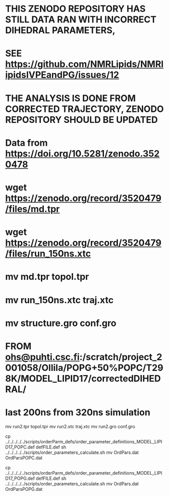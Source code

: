 # THIS ZENODO REPOSITORY HAS STILL DATA RAN WITH INCORRECT DIHEDRAL PARAMETERS,
# SEE https://github.com/NMRLipids/NMRlipidsIVPEandPG/issues/12
# THE ANALYSIS IS DONE FROM CORRECTED TRAJECTORY, ZENODO REPOSITORY SHOULD BE UPDATED
# 
# Data from https://doi.org/10.5281/zenodo.3520478
#

# wget https://zenodo.org/record/3520479/files/md.tpr
# wget https://zenodo.org/record/3520479/files/run_150ns.xtc

# mv md.tpr topol.tpr
# mv run_150ns.xtc traj.xtc
# mv structure.gro conf.gro

# FROM ohs@puhti.csc.fi:/scratch/project_2001058/Ollila/POPG+50%POPC/T298K/MODEL_LIPID17/correctedDIHEDRAL/
# last 200ns from 320ns simulation
mv run2.tpr topol.tpr
mv run2.xtc traj.xtc
mv run2.gro conf.gro

cp  ../../../../../scripts/orderParm_defs/order_parameter_definitions_MODEL_LIPID17_POPC.def defFILE.def
sh ../../../../../scripts/order_parameters_calculate.sh
mv OrdPars.dat OrdParsPOPC.dat

cp  ../../../../../scripts/orderParm_defs/order_parameter_definitions_MODEL_LIPID17_POPG.def defFILE.def
sh ../../../../../scripts/order_parameters_calculate.sh
mv OrdPars.dat OrdParsPOPG.dat
